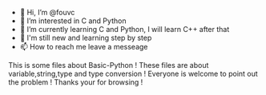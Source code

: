 - 👋 Hi, I’m @fouvc
- 👀 I’m interested in C and Python
- 🌱 I’m currently learning C and Python, I will learn C++ after that
- 💞️ I'm still new and learning step by step
- 📫 How to reach me leave a messeage

<!---
fouvc/fouvc is a ✨ special ✨ repository because its `README.md` (this file) appears on your GitHub profile.
You can click the Preview link to take a look at your changes.
--->
This is some files about Basic-Python !
These files are about variable,string,type and type conversion !
Everyone is welcome to point out the problem !
Thanks your for browsing !
